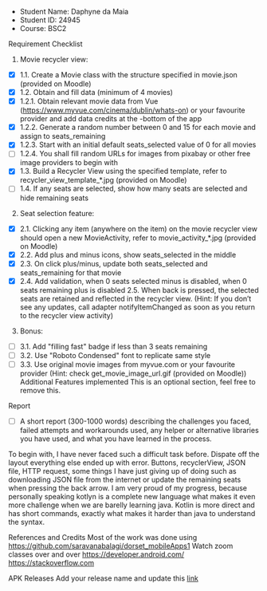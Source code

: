 - Student Name: Daphyne da Maia
- Student ID: 24945
- Course: BSC2

Requirement Checklist

 1. Movie recycler view:
- [x] 1.1. Create a Movie class with the structure specified in movie.json (provided on Moodle)
- [x] 1.2. Obtain and fill data (minimum of 4 movies)
- [x] 1.2.1. Obtain relevant movie data from Vue (https://www.myvue.com/cinema/dublin/whats-on) or your favourite provider and add data credits at the -bottom of the app
- [x] 1.2.2. Generate a random number between 0 and 15 for each movie and assign to seats_remaining
- [x] 1.2.3. Start with an initial default seats_selected value of 0 for all movies
- [ ] 1.2.4. You shall fill random URLs for images from pixabay or other free image providers to begin with
- [x] 1.3. Build a Recycler View using the specified template, refer to recycler_view_template_*.jpg (provided on Moodle)
- [ ] 1.4. If any seats are selected, show how many seats are selected and hide remaining seats
 2. Seat selection feature:
- [x] 2.1. Clicking any item (anywhere on the item) on the movie recycler view should open a new MovieActivity, refer to movie_activity_*.jpg (provided on Moodle)
- [x] 2.2. Add plus and minus icons, show seats_selected in the middle
- [x] 2.3. On click plus/minus, update both seats_selected and seats_remaining for that movie
- [x] 2.4. Add validation, when 0 seats selected minus is disabled, when 0 seats remaining plus is disabled
 2.5. When back is pressed, the selected seats are retained and reflected in the recycler view. (Hint: If you don’t see any updates, call adapter notifyItemChanged as soon as you return to the recycler view activity)
 3. Bonus:
- [ ] 3.1. Add "filling fast" badge if less than 3 seats remaining
- [ ] 3.2. Use "Roboto Condensed" font to replicate same style
- [ ] 3.3. Use original movie images from myvue.com or your favourite provider (Hint: check get_movie_image_url.gif (provided on Moodle))
Additional Features implemented
This is an optional section, feel free to remove this.

Report
- [ ] A short report (300-1000 words) describing the challenges you faced, failed attempts and workarounds used, any helper or alternative libraries you have used, and what you have learned in the process.

To begin with, I have never faced such a difficult task before. Dispate off the layout everything else ended up with error. Buttons, recyclerView, JSON file, HTTP request, some things I have just giving up of doing such as downloading JSON file from the internet or update the remaining seats when pressing the back arrow.
I am very proud of my progress, because personally speaking kotlyn is a complete new language what makes it even more challenge when we are barelly learning java. Kotlin is more direct and has short commands, exactly what makes it harder than java to understand the syntax.

References and Credits
Most of the work was done using https://github.com/saravanabalagi/dorset_mobileApps1 
Watch zoom classes over and over
https://developer.android.com/
https://stackoverflow.com

APK Releases
Add your release name and update this [link](https://youtube.com/shorts/LKzQWgXZpHk?feature=share)
